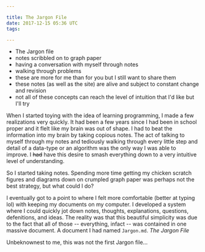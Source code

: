 ```yaml
---

title: The Jargon File
date: 2017-12-15 05:36 UTC
tags: 

---
```


* The Jargon file
* notes scribbled on to graph paper
* having a conversation with myself through notes
* walking through problems
* these are more for me than for you but I still want to share them
* these notes (as well as the site) are alive and subject to constant change and revision
* not all of these concepts can reach the level of intuition that I'd like but I'll try

When I started toying with the idea of learning programming, I made a few realizations very quickly. It had been a few years since I had been in school proper and it flelt like my brain was out of shape. I had to beat the information into my brain by taking copious notes. The act of talking to myself through my notes and tediously walking through every little step and detail of a data-type or an algorithm was the only way I was able to improve. I ~~had~~ have this desire to smash everything down to a very intuitive level of understanding.

So I started taking notes. Spending more time getting my chicken scratch figures and
diagrams down on crumpled graph paper was perhaps not the best strategy, but what could I
do?

I eventually got to a point to where I felt more comfortable (better at typing lol) with
keeping my documents on my computer. I developed a system where I could quickly jot down notes, thoughts, explanations, questions, defenitions, and ideas. The reality was that this beautiful simplicity was due to the fact that all of those -- everything, infact -- was contained in one massive document. A document I had named `Jargon.md`. *The Jargon File*

Unbeknownest to me, this was not the first Jargon file...

